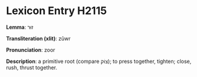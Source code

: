 # Lexicon Entry H2115

**Lemma**: זוּר

**Transliteration (xlit)**: zûwr

**Pronunciation**: zoor

**Description**:
a primitive root (compare צוֹק); to press together, tighten; close, rush, thrust together.
